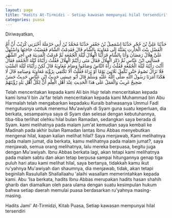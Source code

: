 ```yaml
---
layout: page
title: "Hadits At-Tirmidzi - Setiap kawasan mempunyai hilal tersendiri"
categories: puasa
---
```


Diriwayatkan,

<p class="arab">
حَدَّثَنَا عَلِيُّ بْنُ حُجْرٍ حَدَّثَنَا إِسْمَعِيلُ بْنُ جَعْفَرٍ حَدَّثَنَا مُحَمَّدُ بْنُ أَبِي حَرْمَلَةَ أَخْبَرَنِي كُرَيْبٌ أَنَّ أُمَّ الْفَضْلِ بِنْتَ الْحَارِثِ بَعَثَتْهُ إِلَى مُعَاوِيَةَ بِالشَّامِ قَالَ فَقَدِمْتُ الشَّامَ فَقَضَيْتُ حَاجَتَهَا وَاسْتُهِلَّ عَلَيَّ هِلَالُ رَمَضَانَ وَأَنَا بِالشَّامِ فَرَأَيْنَا الْهِلَالَ لَيْلَةَ الْجُمُعَةِ ثُمَّ قَدِمْتُ الْمَدِينَةَ فِي آخِرِ الشَّهْرِ فَسَأَلَنِي ابْنُ عَبَّاسٍ ثُمَّ ذَكَرَ الْهِلَالَ فَقَالَ مَتَى رَأَيْتُمْ الْهِلَالَ فَقُلْتُ رَأَيْنَاهُ لَيْلَةَ الْجُمُعَةِ فَقَالَ أَأَنْتَ رَأَيْتَهُ لَيْلَةَ الْجُمُعَةِ فَقُلْتُ رَآهُ النَّاسُ وَصَامُوا وَصَامَ مُعَاوِيَةُ قَالَ لَكِنْ رَأَيْنَاهُ لَيْلَةَ السَّبْتِ فَلَا نَزَالُ نَصُومُ حَتَّى نُكْمِلَ ثَلَاثِينَ يَوْمًا أَوْ نَرَاهُ فَقُلْتُ أَلَا تَكْتَفِي بِرُؤْيَةِ مُعَاوِيَةَ وَصِيَامِهِ قَالَ لَا هَكَذَا أَمَرَنَا رَسُولُ اللَّهِ صَلَّى اللَّهُ عَلَيْهِ وَسَلَّمَ قَالَ أَبُو عِيسَى حَدِيثُ ابْنِ عَبَّاسٍ حَدِيثٌ حَسَنٌ صَحِيحٌ غَرِيبٌ وَالْعَمَلُ عَلَى هَذَا الْحَدِيثِ عِنْدَ أَهْلِ الْعِلْمِ أَنَّ لِكُلِّ أَهْلِ بَلَدٍ رُؤْيَتَهُمْ
</p>

Telah menceritakan kepada kami Ali bin Hujr telah menceritakan kepada kami Isma'il bin Ja'far telah menceritakan kepada kami Muhammad bin Abu Harmalah telah mengabarkan kepadaku Kuraib bahwasanya Ummul Fadl mengutusnya untuk menemui Mu'awiyah di Syam guna suatu keperluan, dia berkata, sesampainya saya di Syam dan selesai dengan kebutuhannya, tiba-tiba terlihat olehku hilal bulan Ramadan, sedangkan saya berada di Syam. kami melihatnya pada malam jum'at kemudian saya kembali ke Madinah pada akhir bulan Ramadan lantas Ibnu Abbas menyebutkan mengenai hilal, kapan kalian melihat hilal? Saya menjawab, Kami melihatnya pada malam jumat, dia berkata, kamu melihatnya pada malam jumat?, saya menjawab, semua orang melihatnya, lalu mereka berpuasa, begitu juga dengan Mu'awiyah. Ibnu Abbas berkata lagi, akan tetapi kami melihatnya pada malam sabtu dan akan tetap berpusa sampai hitungannya genap tiga puluh hari atau kami melihat hilal, saya bertanya, tidakkah kamu ikut ru'yahnya Mu'awiyah dan shaumnya, dia menjawab, tidak, akan tetapi beginilah Rasulullah Shallallaahu 'alaihi wasallam memerintahkan kepada kami. Abu 'Isa berkata, hadits Ibnu Abbas merupakan hadits hasan shahih gharib dan diamalkan oleh para ulama dengan suatu kesimpulan hukum bahwa setiap daerah memulai puasa berdasarkan ru'yahnya masing-masing.

Hadits Jami' At-Tirmidzi, Kitab Puasa, Setiap kawasan mempunyai hilal tersendiri